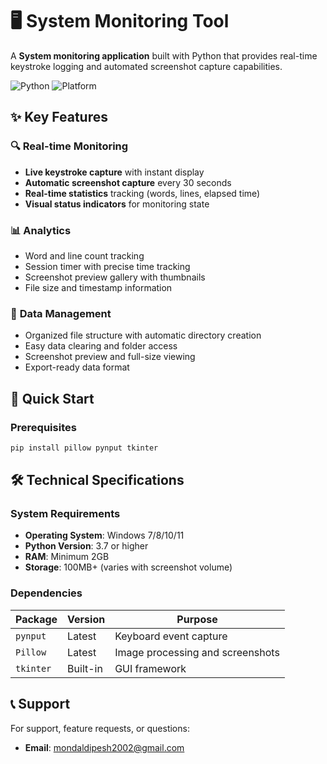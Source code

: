# 🖥️ System Monitoring Tool

A  **System monitoring application** built with Python that provides real-time keystroke logging and automated screenshot capture capabilities.

![Python](https://img.shields.io/badge/Python-3.7+-blue.svg)
![Platform](https://img.shields.io/badge/Platform-Windows-lightgrey.svg)

## ✨ Key Features

### 🔍 **Real-time Monitoring**
- **Live keystroke capture** with instant display
- **Automatic screenshot capture** every 30 seconds
- **Real-time statistics** tracking (words, lines, elapsed time)
- **Visual status indicators** for monitoring state

### 📊 **Analytics**
- Word and line count tracking
- Session timer with precise time tracking
- Screenshot preview gallery with thumbnails
- File size and timestamp information

### 🔧 **Data Management**
- Organized file structure with automatic directory creation
- Easy data clearing and folder access
- Screenshot preview and full-size viewing
- Export-ready data format

## 🚀 Quick Start

### Prerequisites
```bash
pip install pillow pynput tkinter
```

## 🛠️ Technical Specifications

### System Requirements
- **Operating System**: Windows 7/8/10/11
- **Python Version**: 3.7 or higher
- **RAM**: Minimum 2GB
- **Storage**: 100MB+ (varies with screenshot volume)

### Dependencies
| Package | Version | Purpose |
|---------|---------|---------|
| `pynput` | Latest | Keyboard event capture |
| `Pillow` | Latest | Image processing and screenshots |
| `tkinter` | Built-in | GUI framework |

## 📞 Support

For support, feature requests, or questions:
- **Email**: mondaldipesh2002@gmail.com

